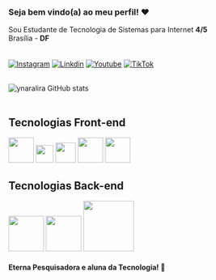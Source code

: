 
### Seja bem vindo(a) ao meu perfil! ❤️
Sou Estudante de Tecnologia de Sistemas para Internet <strong>4/5</strong><br>
Brasília - <strong>DF</strong> <br><br>
<br>
[![Instagram](https://img.shields.io/badge/Instagram-E4405F?style=for-the-badge&logo=instagram&logoColor=white)](https://www.instagram.com/accounts/onetap/?next=%2F)
[![Linkdin](https://img.shields.io/badge/LinkedIn-0077B5?style=for-the-badge&logo=linkedin&logoColor=white)](https://www.linkedin.com/in/ynara-lira-ventura-797a341b7/)
[![Youtube](https://img.shields.io/badge/YouTube-FF0000?style=for-the-badge&logo=youtube&logoColor=white)](https://www.youtube.com/channel/UCfTPnFdC2xBQegg7aBZuDGw)
[![TikTok](https://img.shields.io/badge/TikTok-000000?style=for-the-badge&logo=tiktok&logoColor=white)](https://www.tiktok.com/@ynara_dev)
<br><br>

![ynaralira GitHub stats](https://github-readme-stats.vercel.app/api?username=ynaralira&show_icons=true&theme=radical)
<br><br>
## Tecnologias Front-end
<img src="https://upload.wikimedia.org/wikipedia/commons/thumb/6/61/HTML5_logo_and_wordmark.svg/800px-HTML5_logo_and_wordmark.svg.png" width="50pm"></img>
<img src="https://wikiimg.tojsiabtv.com/wikipedia/commons/thumb/d/d5/CSS3_logo_and_wordmark.svg/1200px-CSS3_logo_and_wordmark.svg.png" width="35pm"></img>
<img src="https://upload.wikimedia.org/wikipedia/commons/thumb/9/99/Unofficial_JavaScript_logo_2.svg/640px-Unofficial_JavaScript_logo_2.svg.png" width="40pm"></img>
<img src="https://upload.wikimedia.org/wikipedia/commons/thumb/a/a7/React-icon.svg/1200px-React-icon.svg.png" width="50pm"></img>
<img src="https://getbootstrap.com.br/docs/4.1/assets/img/bootstrap-stack.png" width="50pm"></img>
## Tecnologias Back-end
<img src="https://brasilcloud.com.br/wp-content/uploads/2015/06/php-logo.png" width="70pm"></img>
<img src="https://inforchannel.com.br/wp-content/uploads/2021/03/e2d2f80e-java-logo-1.png" width="70pm"></img>
<img src="https://e7.pngegg.com/pngimages/747/798/png-clipart-mysql-mysql.png" width="100pm"></img>
<br>
#### Eterna Pesquisadora e aluna da Tecnologia! 💖



